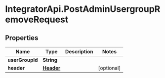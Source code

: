 # IntegratorApi.PostAdminUsergroupRemoveRequest

## Properties

Name | Type | Description | Notes
------------ | ------------- | ------------- | -------------
**userGroupId** | **String** |  | 
**header** | [**Header**](Header.md) |  | [optional] 


